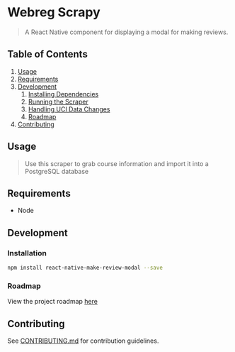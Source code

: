 # Webreg Scrapy

> A React Native component for displaying a modal for making reviews.

## Table of Contents

1. [Usage](#usage)
1. [Requirements](#requirements)
1. [Development](#development)
    1. [Installing Dependencies](#installing-dependencies)
    1. [Running the Scraper](#running-the-scraper)
    1. [Handling UCI Data Changes](#handling-uci-data-changes)
    1. [Roadmap](#roadmap)
1. [Contributing](#contributing)

## Usage

> Use this scraper to grab course information and import it into a PostgreSQL database

## Requirements

- Node

## Development

### Installation

```sh
npm install react-native-make-review-modal --save
```

### Roadmap

View the project roadmap [here](https://github.com/djchie/react-native-make-review-modal/issues)

## Contributing

See [CONTRIBUTING.md](CONTRIBUTING.md) for contribution guidelines.